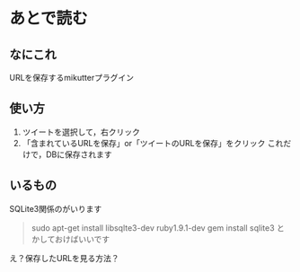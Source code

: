 # あとで読む
## なにこれ
URLを保存するmikutterプラグイン

## 使い方
1. ツイートを選択して，右クリック
2. 「含まれているURLを保存」or「ツイートのURLを保存」をクリック
これだけで，DBに保存されます

## いるもの
SQLite3関係のがいります
> sudo apt-get install libsqlte3-dev ruby1.9.1-dev
> gem install sqlite3
とかしておけばいいです


え？保存したURLを見る方法？